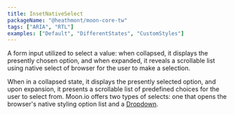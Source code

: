 ```yaml
---
title: InsetNativeSelect
packageName: "@heathmont/moon-core-tw"
tags: ["ARIA", "RTL"]
examples: ["Default", "DifferentStates", "CustomStyles"]
---
```


A form input utilized to select a value: when collapsed, it displays the presently chosen option, and when expanded, it reveals a scrollable list using native select of browser for the user to make a selection.

When in a collapsed state, it displays the presently selected option, and upon expansion, it presents a scrollable list of predefined choices for the user to select from. Moon.io offers two types of selects: one that opens the browser's native styling option list and a [Dropdown](https://moon.io/core/dropdown).
